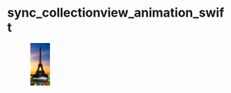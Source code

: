 # sync_collectionview_animation_swift

<div align="center" style="width:30%; height:30%;">
      <a href="https://youtu.be/5yWdXimSwNY">
     <img 
      src="https://github.com/dghanshyam113/sync_collectionview_animation_swift/blob/main/Simulator%20Screen%20Shot%20-%20iPhone%2011%20-%202021-01-23%20at%2022.55.06%20(1).png" 
      alt="Demo video" 
      style="width:30%; height:30%;">
      </a>
    </div>
